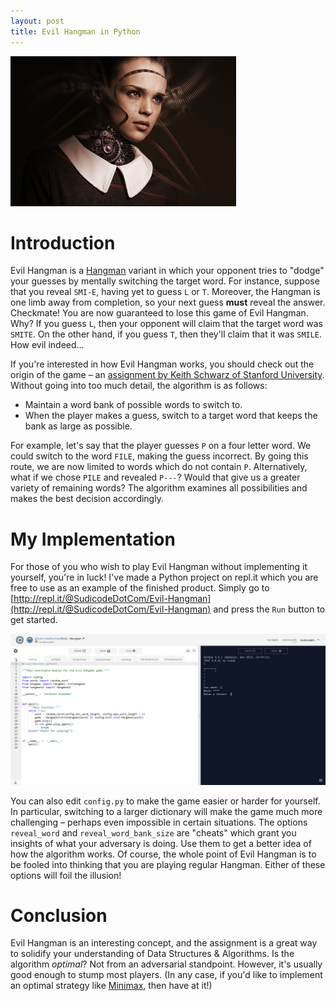 ```yaml
---
layout: post
title: Evil Hangman in Python
---
```

![](/images/ex-machina.jpg)

# Introduction
Evil Hangman is a [Hangman](https://en.wikipedia.org/wiki/Hangman_(game)) variant in which your opponent tries to "dodge" your guesses by mentally switching the target word. For instance, suppose that you reveal `SMI-E`, having yet to guess `L` or `T`. Moreover, the Hangman is one limb away from completion, so your next guess **must** reveal the answer. Checkmate! You are now guaranteed to lose this game of Evil Hangman. Why? If you guess `L`, then your opponent will claim that the target word was `SMITE`. On the other hand, if you guess `T`, then they'll claim that it was `SMILE`. How evil indeed...

If you're interested in how Evil Hangman works, you should check out the origin of the game – an [assignment by Keith Schwarz of Stanford University](http://nifty.stanford.edu/2011/schwarz-evil-hangman/). Without going into too much detail, the algorithm is as follows:

- Maintain a word bank of possible words to switch to.
- When the player makes a guess, switch to a target word that keeps the bank as large as possible.

For example, let's say that the player guesses `P` on a four letter word. We could switch to the word `FILE`, making the guess incorrect. By going this route, we are now limited to words which do not contain `P`. Alternatively, what if we chose `PILE` and revealed `P---`? Would that give us a greater variety of remaining words? The algorithm examines all possibilities and makes the best decision accordingly.

# My Implementation
For those of you who wish to play Evil Hangman without implementing it yourself, you're in luck! I've made a Python project on repl.it which you are free to use as an example of the finished product. Simply go to [http://repl.it/@SudicodeDotCom/Evil-Hangman](http://repl.it/@SudicodeDotCom/Evil-Hangman) and press the `Run` button to get started.

![repl.it interface](/images/replit.png)

You can also edit `config.py` to make the game easier or harder for yourself. In particular, switching to a larger dictionary will make the game much more challenging – perhaps even impossible in certain situations. The options `reveal_word` and `reveal_word_bank_size` are "cheats" which grant you insights of what your adversary is doing. Use them to get a better idea of how the algorithm works. Of course, the whole point of Evil Hangman is to be fooled into thinking that you are playing regular Hangman. Either of these options will foil the illusion!

# Conclusion
Evil Hangman is an interesting concept, and the assignment is a great way to solidify your understanding of Data Structures & Algorithms. Is the algorithm *optimal*? Not from an adversarial standpoint. However, it's usually good enough to stump most players. (In any case, if you'd like to implement an optimal strategy like [Minimax](https://en.wikipedia.org/wiki/Minimax), then have at it!)
